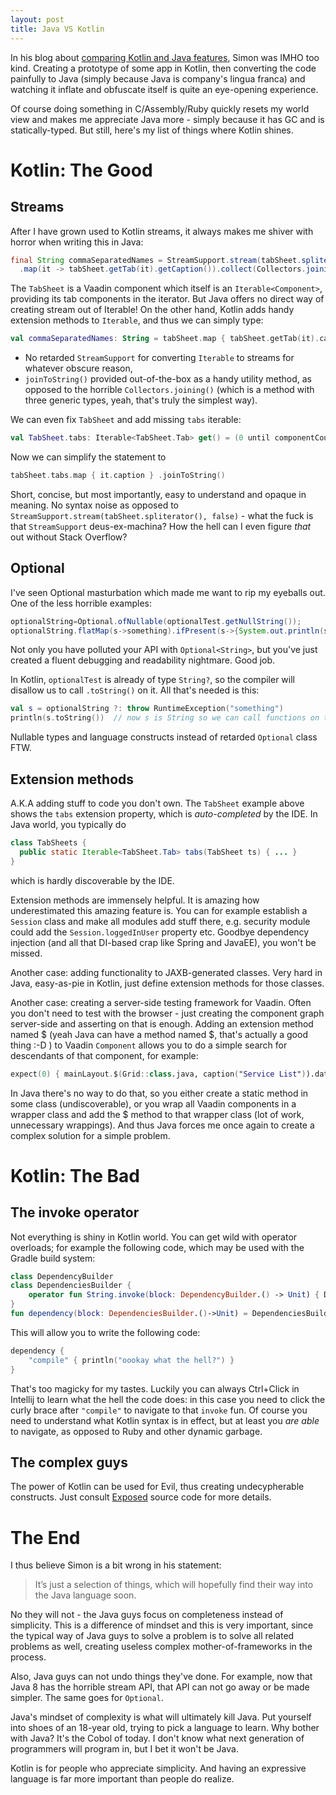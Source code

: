 ```yaml
---
layout: post
title: Java VS Kotlin
---
```


In his blog about [comparing Kotlin and Java features](https://blog.simon-wirtz.de/kotlin-features-miss-java/), Simon was IMHO too kind. Creating a prototype of some app in Kotlin, then converting the code painfully to Java (simply because Java is company's lingua franca) and watching it inflate and obfuscate itself is quite an eye-opening experience.

Of course doing something in C/Assembly/Ruby quickly resets my world view and makes me appreciate Java more - simply because it has GC and is statically-typed. But still, here's my list of things where Kotlin shines.

# Kotlin: The Good

## Streams

After I have grown used to Kotlin streams, it always makes me shiver with horror when writing this in Java:
```java
final String commaSeparatedNames = StreamSupport.stream(tabSheet.spliterator(), false)
  .map(it -> tabSheet.getTab(it).getCaption()).collect(Collectors.joining(", "))
```
The `TabSheet` is a Vaadin component which itself is an `Iterable<Component>`, providing its tab components in the iterator. But Java offers no direct way of creating stream out of Iterable! On the other hand, Kotlin adds handy extension methods to `Iterable`, and thus we can simply type:
```kotlin
val commaSeparatedNames: String = tabSheet.map { tabSheet.getTab(it).caption } .joinToString()
```
* No retarded `StreamSupport` for converting `Iterable` to streams for whatever obscure reason,
* `joinToString()` provided out-of-the-box as a handy utility method, as opposed to the horrible `Collectors.joining()` (which is a method with three generic types, yeah, that's truly the simplest way).

We can even fix `TabSheet` and add missing `tabs` iterable:
```kotlin
val TabSheet.tabs: Iterable<TabSheet.Tab> get() = (0 until componentCount).map { getTab(it) }
```
Now we can simplify the statement to
```kotlin
tabSheet.tabs.map { it.caption } .joinToString()
```
Short, concise, but most importantly, easy to understand and opaque in meaning. No syntax noise as opposed to `StreamSupport.stream(tabSheet.spliterator(), false)` - what the fuck is that `StreamSupport` deus-ex-machina? How the hell can I even figure *that* out without Stack Overflow?

## Optional

I've seen Optional masturbation which made me want to rip my eyeballs out. One of the less horrible examples:
```java
optionalString=Optional.ofNullable(optionalTest.getNullString());
optionalString.flatMap(s->something).ifPresent(s->{System.out.println(s.toString());}).orElseThrow(()->new RuntimeException("something"));
```
Not only you have polluted your API with `Optional<String>`, but you've just created a fluent debugging and readability nightmare. Good job.

In Kotlin, `optionalTest` is already of type `String?`, so the compiler will disallow us to call `.toString()` on it. All that's needed is this:
```kotlin
val s = optionalString ?: throw RuntimeException("something")
println(s.toString())  // now s is String so we can call functions on that.
```

Nullable types and language constructs instead of retarded `Optional` class FTW.

## Extension methods

A.K.A adding stuff to code you don't own. The `TabSheet` example above shows the `tabs` extension property, which is *auto-completed* by the IDE. In Java world, you typically do
```java
class TabSheets {
  public static Iterable<TabSheet.Tab> tabs(TabSheet ts) { ... }
}
```
which is hardly discoverable by the IDE.

Extension methods are immensely helpful. It is amazing how underestimated this amazing feature is. You can for example establish a `Session` class and make all modules add stuff there, e.g. security module could add the `Session.loggedInUser` property etc. Goodbye dependency injection (and all that DI-based crap like Spring and JavaEE), you won't be missed.

Another case: adding functionality to JAXB-generated classes. Very hard in Java, easy-as-pie in Kotlin, just define extension methods for those classes.

Another case: creating a server-side testing framework for Vaadin. Often you don't need to test with the browser - just creating the component graph server-side and asserting on that is enough. Adding an extension method named $ (yeah Java can have a method named $, that's actually a good thing :-D ) to Vaadin `Component` allows you to do a simple search for descendants of that component, for example:
```Kotlin
expect(0) { mainLayout.$(Grid::class.java, caption("Service List")).dataProvider.size(Query())
```
In Java there's no way to do that, so you either create a static method in some class (undiscoverable), or you wrap all Vaadin components in a wrapper class and add the $ method to that wrapper class (lot of work, unnecessary wrappings). And thus Java forces me once again to create a complex solution for a simple problem.

# Kotlin: The Bad

## The invoke operator

Not everything is shiny in Kotlin world. You can get wild with operator overloads; for example the following code, which may be used with the Gradle build system:
```kotlin
class DependencyBuilder
class DependenciesBuilder {
    operator fun String.invoke(block: DependencyBuilder.() -> Unit) { DependencyBuilder().block() }
}
fun dependency(block: DependenciesBuilder.()->Unit) = DependenciesBuilder().block()
```
This will allow you to write the following code:
```kotlin
dependency {
    "compile" { println("oookay what the hell?") }
}
```
That's too magicky for my tastes. Luckily you can always Ctrl+Click in Intellij to learn what the hell the code does: in this case you need to click the curly brace after `"compile"` to navigate to that `invoke` fun. Of course you need to understand what Kotlin syntax is in effect, but at least you *are able* to navigate, as opposed to Ruby and other dynamic garbage.

## The complex guys

The power of Kotlin can be used for Evil, thus creating undecypherable constructs. Just consult [Exposed](https://github.com/JetBrains/Exposed) source code for more details.

# The End

I thus believe Simon is a bit wrong in his statement:

> It’s just a selection of things, which will hopefully find their way into the Java language soon.

No they will not - the Java guys focus on completeness instead of simplicity. This is a difference of mindset and this is very important, since the typical way of Java guys to solve a problem is to solve all related problems as well, creating useless complex mother-of-frameworks in the process.

Also, Java guys can not undo things they've done. For example, now that Java 8 has the horrible stream API, that API can not go away or be made simpler. The same goes for `Optional`.

Java's mindset of complexity is what will ultimately kill Java. Put yourself into shoes of an 18-year old, trying to pick a language to learn. Why bother with Java? It's the Cobol of today. I don't know what next generation of programmers will program in, but I bet it won't be Java.

Kotlin is for people who appreciate simplicity. And having an expressive language is far more important than people do realize.
